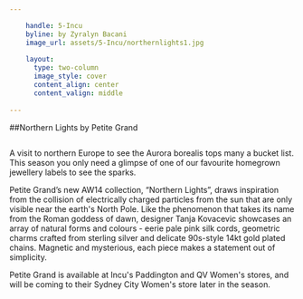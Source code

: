 ```yaml
---

    handle: 5-Incu
    byline: by Zyralyn Bacani 
    image_url: assets/5-Incu/northernlights1.jpg
    
    layout:
      type: two-column
      image_style: cover
      content_align: center
      content_valign: middle 
        
---
```

##Northern Lights by Petite Grand

<img src="../assets/5-incu/black.jpg" alt="">

A visit to northern Europe to see the Aurora borealis tops many a bucket list. 
This season you only need a glimpse of one of our favourite homegrown 
jewellery labels to see the sparks.

Petite Grand’s new AW14 collection, “Northern Lights”, draws inspiration from the collision of electrically charged particles from the sun that are only visible near the earth's North Pole. Like the phenomenon that takes its name from the Roman goddess of dawn, designer Tanja Kovacevic showcases an array of natural forms and colours - eerie pale pink silk cords, geometric charms crafted from sterling silver and delicate 90s-style 14kt gold plated chains. Magnetic and mysterious, each piece makes a statement out of simplicity.

Petite Grand is available at Incu's Paddington and QV Women's stores, and will be coming to their Sydney City Women's store later in the season.